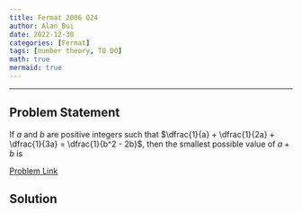 ```yaml
---
title: Fermat 2006 Q24    
author: Alan_Bui    
date: 2022-12-30
categories: [Fermat]
tags: [number theory, TO DO]
math: true    
mermaid: true  
---
```


---
## Problem Statement

If $a$ and $b$ are positive integers such that $\dfrac{1}{a} + \dfrac{1}{2a} + \dfrac{1}{3a} = \dfrac{1}{b^2 - 2b}$, then the smallest possible value of $a+b$ is

[Problem Link](https://cemc.uwaterloo.ca/contests/past_contests/2006/2006FermatContest.pdf)

## Solution

